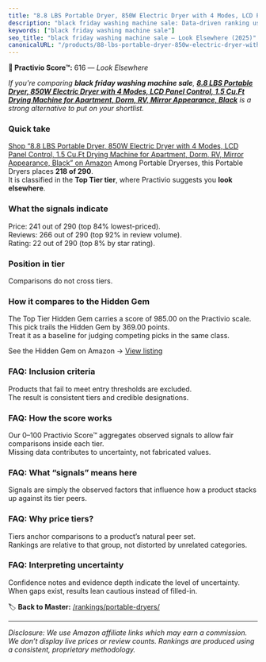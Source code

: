 ```yaml
---
title: "8.8 LBS Portable Dryer, 850W Electric Dryer with 4 Modes, LCD Panel Control, 1.5 Cu.Ft Drying Machine for Apartment, Dorm, RV, Mirror Appearance, Black"
description: "black friday washing machine sale: Data-driven ranking using the Practivio Score™. Positioned by quality, value, demand, findability, momentum."
keywords: ["black friday washing machine sale"]
seo_title: "black friday washing machine sale — Look Elsewhere (2025)"
canonicalURL: "/products/88-lbs-portable-dryer-850w-electric-dryer-with-4-modes-lcd-panel-control-15-cuft-drying-machine-for-apartment-dorm-rv-mirror-appearance-black-B0FGJG6YJT/"
---
```


**🚫 Practivio Score™:** 616 — _Look Elsewhere_


*If you're comparing **black friday washing machine sale**, **[8.8 LBS Portable Dryer, 850W Electric Dryer with 4 Modes, LCD Panel Control, 1.5 Cu.Ft Drying Machine for Apartment, Dorm, RV, Mirror Appearance, Black](https://www.amazon.com/dp/B0FGJG6YJT?tag=practivio-20)** is a strong alternative to put on your shortlist.*
### Quick take
[Shop “8.8 LBS Portable Dryer, 850W Electric Dryer with 4 Modes, LCD Panel Control, 1.5 Cu.Ft Drying Machine for Apartment, Dorm, RV, Mirror Appearance, Black” on Amazon](https://www.amazon.com/dp/B0FGJG6YJT?tag=practivio-20)
Among Portable Dryerses, this Portable Dryers places **218 of 290**.  
It is classified in the **Top Tier tier**, where Practivio suggests you **look elsewhere**.

### What the signals indicate
Price: 241 out of 290 (top 84% lowest-priced).  
Reviews: 266 out of 290 (top 92% in review volume).  
Rating: 22 out of 290 (top 8% by star rating).  

### Position in tier
Comparisons do not cross tiers.

### How it compares to the Hidden Gem
The Top Tier Hidden Gem carries a score of 985.00 on the Practivio scale.  
This pick trails the Hidden Gem by 369.00 points.  
Treat it as a baseline for judging competing picks in the same class.  

See the Hidden Gem on Amazon → [View listing](https://www.amazon.com/dp/B0799Q45TT?tag=practivio-20)

### FAQ: Inclusion criteria
Products that fail to meet entry thresholds are excluded.  
The result is consistent tiers and credible designations.

### FAQ: How the score works
Our 0–100 Practivio Score™ aggregates observed signals to allow fair comparisons inside each tier.  
Missing data contributes to uncertainty, not fabricated values.

### FAQ: What “signals” means here
Signals are simply the observed factors that influence how a product stacks up against its tier peers.

### FAQ: Why price tiers?
Tiers anchor comparisons to a product’s natural peer set.  
Rankings are relative to that group, not distorted by unrelated categories.

### FAQ: Interpreting uncertainty
Confidence notes and evidence depth indicate the level of uncertainty.  
When gaps exist, results lean cautious instead of filled-in.


🏷️ **Back to Master:** [/rankings/portable-dryers/](/rankings/portable-dryers/)

---
_Disclosure: We use Amazon affiliate links which may earn a commission. We don’t display live prices or review counts. Rankings are produced using a consistent, proprietary methodology._

